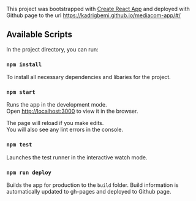 This project was bootstrapped with [Create React App](https://github.com/facebook/create-react-app) and deployed with Github page to the url https://kadrigbemi.github.io/mediacom-app/#/

## Available Scripts

In the project directory, you can run:

### `npm install`

To install all necessary dependencies and libaries for the project.<br />

### `npm start`

Runs the app in the development mode.<br />
Open [http://localhost:3000](http://localhost:3000) to view it in the browser.

The page will reload if you make edits.<br />
You will also see any lint errors in the console.

### `npm test`

Launches the test runner in the interactive watch mode.<br />

### `npm run deploy`

Builds the app for production to the `build` folder. Build information is automatically updated to gh-pages and deployed to Github page.<br />

